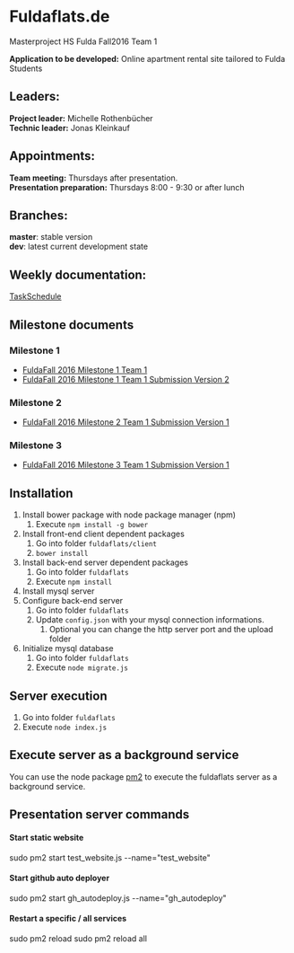 Fuldaflats.de
=============
Masterproject HS Fulda Fall2016 Team 1

**Application to be developed:** Online apartment rental site tailored to Fulda Students

## Leaders:
**Project leader:** Michelle Rothenbücher  
**Technic leader:** Jonas Kleinkauf  

## Appointments:
**Team meeting:** Thursdays after presentation.  
**Presentation preparation:** Thursdays 8:00 - 9:30 or after lunch

## Branches:  
**master**: stable version  
**dev**: latest current development state

## Weekly documentation:  
[TaskSchedule](https://www.dropbox.com/s/ckslouywg9wwy7h/Task%20Shedule.docx?dl=0)

## Milestone documents
### Milestone 1
- [FuldaFall 2016 Milestone 1 Team 1](https://github.com/JoeChester/masterprojekt/blob/dev/documentation/milestone1/FuldaFall%202016%20Milestone1%20Team1.pdf)
- [FuldaFall 2016 Milestone 1 Team 1 Submission Version 2](https://github.com/JoeChester/masterprojekt/blob/dev/documentation/milestone1/FuldaFall%202016%20Milestone1%20Team1.pdf)

### Milestone 2
- [FuldaFall 2016 Milestone 2 Team 1 Submission Version 1](https://github.com/JoeChester/masterprojekt/blob/dev/documentation/milestone2/FuldaFall%202016%20Milestone2%20Team1%20Submission%20Version%201.pdf)

### Milestone 3
- [FuldaFall 2016 Milestone 3 Team 1 Submission Version 1](https://github.com/JoeChester/masterprojekt/blob/dev/documentation/milestone3/FuldaFall%202016%20Milestone%203%20Team1%20Submission%20Version%201.pdf)

## Installation
1. Install bower package with node package manager (npm)
    1. Execute `npm install -g bower`    
2. Install front-end client dependent packages
    1. Go into folder `fuldaflats/client`
    2. `bower install`
3. Install back-end server dependent packages
    1. Go into folder `fuldaflats`
    2. Execute `npm install`
4. Install mysql server
5. Configure back-end server
   1. Go into folder `fuldaflats`
   2. Update `config.json` with your mysql connection informations.
      1. Optional you can change the http server port and the upload folder
4. Initialize mysql database
    1. Go into folder `fuldaflats`
    2. Execute `node migrate.js`
    
## Server execution
1. Go into folder `fuldaflats`
2. Execute `node index.js`

## Execute server as a background service
You can use the node package [pm2](https://github.com/Unitech/pm2) to execute the fuldaflats server as a background service.

## Presentation server commands
#### Start static website
sudo pm2 start test_website.js --name="test_website"

#### Start github auto deployer
sudo pm2 start gh_autodeploy.js --name="gh_autodeploy"

#### Restart a specific / all services
sudo pm2 reload <service name>
sudo pm2 reload all
